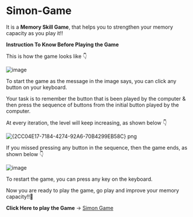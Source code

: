 # Simon-Game
It is a **Memory Skill Game**, that helps you to strengthen your memory capacity as you play it!!

**Instruction To Know Before Playing the Game**

This is how the game looks like 👇

![image](https://user-images.githubusercontent.com/69079491/116880668-ec299f80-ac3f-11eb-84d2-2051c3488244.png)

To start the game as the message in the image says, you can click any button on your keyboard.

Your task is to remember the button that is been played by the computer & then press the sequence of buttons from the initial button played by the computer.

At every iteration, the level will keep increasing, as shown below 👇

![{2CC04E17-7184-4274-92A6-70B4299EB58C} png](https://user-images.githubusercontent.com/69079491/116949025-b23bb600-ac9e-11eb-955a-445d6bf1e4e3.jpg)

If you missed pressing any button in the sequence, then the game ends, as shown below 👇

![image](https://user-images.githubusercontent.com/69079491/116949045-bd8ee180-ac9e-11eb-9b8c-9b6680b25db9.png)

To restart the game, you can press any key on the keyboard.

Now you are ready to play the game, go play and improve your memory capacity!!💪

**Click Here to play the Game** -> [Simon Game](https://shivam-dhyani.github.io/Simon-Game/)  
